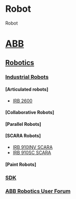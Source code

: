 # Robot
 Robot
# [ABB](https://new.abb.com/)

## [Robotics](https://new.abb.com/products/robotics/)

### [Industrial Robots](https://new.abb.com/products/robotics/industrial-robots)




#### [Articulated robots]

- [IRB 2600](https://new.abb.com/products/robotics/industrial-robots/irb-2600)


#### [Collaborative Robots]
#### [Parallel Robots]
#### [SCARA Robots]
- [IRB 910INV SCARA](https://new.abb.com/products/robotics/industrial-robots/irb-910inv)
- [IRB 910SC SCARA](https://new.abb.com/products/robotics/industrial-robots/irb-910sc)
#### [Paint Robots]

### [SDK](http://developercenter.robotstudio.com/landing)

### [ABB Robotics User Forum](https://forums.robotstudio.com/)

